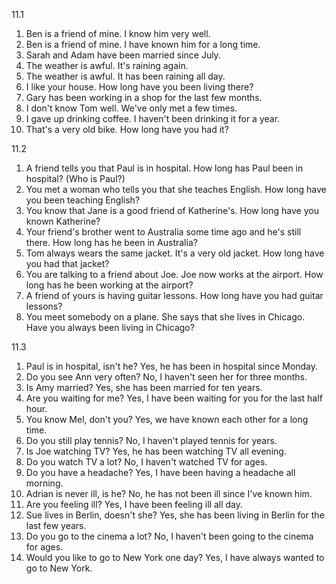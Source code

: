 11.1
  1. Ben is a friend of mine. I know him very well.
  2. Ben is a friend of mine. I have known him for a long time.
  3. Sarah and Adam have been married since July.
  4. The weather is awful. It's raining again.
  5. The weather is awful. It has been raining all day.
  6. I like your house. How long have you been living there?
  7. Gary has been working in a shop for the last few months.
  8. I don't know Tom well. We've only met a few times.
  9. I gave up drinking coffee. I haven't been drinking it for a year.
  10. That's a very old bike. How long have you had it?

11.2
  1. A friend tells you that Paul is in hospital.
     How long has Paul been in hospital? (Who is Paul?)
  2. You met a woman who tells you that she teaches English.
     How long have you been teaching English?
  3. You know that Jane is a good friend of Katherine's.
     How long have you known Katherine?
  4. Your friend's brother went to Australia some time ago and he's still there.
     How long has he been in Australia?
  5. Tom always wears the same jacket. It's a very old jacket.
     How long have you had that jacket?
  6. You are talking to a friend about Joe. Joe now works at the airport.
     How long has he been working at the airport?
  7. A friend of yours is having guitar lessons.
     How long have you had guitar lessons?
  8. You meet somebody on a plane. She says that she lives in Chicago.
     Have you always been living in Chicago?

11.3
  1. Paul is in hospital, isn't he? Yes, he has been in hospital since Monday.
  2. Do you see Ann very often? No, I haven't seen her for three months.
  3. Is Amy married? Yes, she has been married for ten years.
  4. Are you waiting for me? Yes, I have been waiting for you for the last half hour.
  5. You know Mel, don't you? Yes, we have known each other for a long time.
  6. Do you still play tennis? No, I haven't played tennis for years.
  7. Is Joe watching TV? Yes, he has been watching TV all evening.
  8. Do you watch TV a lot? No, I haven't watched TV for ages.
  9. Do you have a headache? Yes, I have been having a headache all morning.
  10. Adrian is never ill, is he? No, he has not been ill since I've known him.
  11. Are you feeling ill? Yes, I have been feeling ill all day.
  12. Sue lives in Berlin, doesn't she? Yes, she has been living in Berlin for the last few years.
  13. Do you go to the cinema a lot? No, I haven't been going to the cinema for ages.
  14. Would you like to go to New York one day? Yes, I have always wanted to go to New York.
